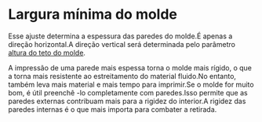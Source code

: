 Largura mínima do molde
====
Esse ajuste determina a espessura das paredes do molde.É apenas a direção horizontal.A direção vertical será determinada pelo parâmetro [altura do teto do molde](mold_roof_height.md).

A impressão de uma parede mais espessa torna o molde mais rígido, o que a torna mais resistente ao estreitamento do material fluido.No entanto, também leva mais material e mais tempo para imprimir.Se o molde for muito bom, é útil preenchê -lo completamente com paredes.Isso permite que as paredes externas contribuam mais para a rigidez do interior.A rigidez das paredes internas é o que mais importa para combater a retirada.